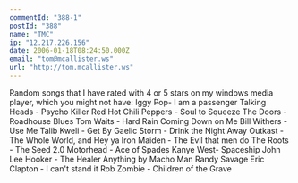 ```yaml
---
commentId: "388-1"
postId: "388"
name: "TMC"
ip: "12.217.226.156"
date: 2006-01-18T08:24:50.000Z
email: "tom@mcallister.ws"
url: "http://tom.mcallister.ws"
---
```

<p>Random songs that I have rated with 4 or 5 stars on my windows media player, which you might not have:
Iggy Pop- I am a passenger
Talking Heads - Psycho Killer
Red Hot Chili Peppers - Soul to Squeeze
The Doors - Roadhouse Blues
Tom Waits - Hard Rain Coming Down on Me
Bill Withers - Use Me
Talib Kweli - Get By
Gaelic Storm - Drink the Night Away
Outkast - The Whole World, and Hey ya
Iron Maiden - The Evil that men do
The Roots - The Seed 2.0 
Motorhead - Ace of Spades
Kanye West- Spaceship
John Lee Hooker - The Healer
Anything by Macho Man Randy Savage
Eric Clapton - I can't stand it
Rob Zombie - Children of the Grave</p>
